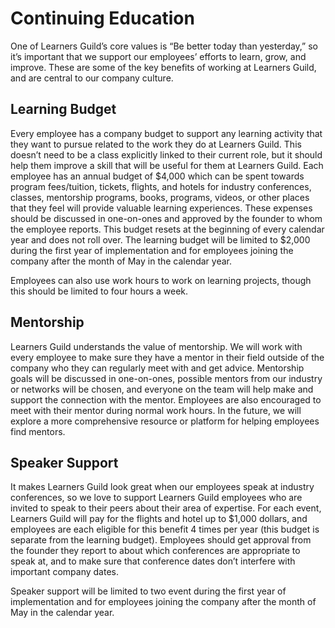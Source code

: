 # Continuing Education

One of Learners Guild’s core values is “Be better today than yesterday,” so it’s important that we support our employees’ efforts to learn, grow, and improve. These are some of the key benefits of working at Learners Guild, and are central to our company culture.

## Learning Budget

Every employee has a company budget to support any learning activity that they want to pursue related to the work they do at Learners Guild. This doesn’t need to be a class explicitly linked to their current role, but it should help them improve a skill that will be useful for them at Learners Guild. Each employee has an annual budget of $4,000 which can be spent towards program fees/tuition, tickets, flights, and hotels for industry conferences, classes, mentorship programs, books, programs, videos, or other places that they feel will provide valuable learning experiences. These expenses should be discussed in one-on-ones and approved by the founder to whom the employee reports. This budget resets at the beginning of every calendar year and does not roll over.  The learning budget will be limited to $2,000 during the first year of implementation and for employees joining the company after the month of May in the calendar year.

Employees can also use work hours to work on learning projects, though this should be limited to four hours a week.

## Mentorship

Learners Guild understands the value of mentorship.  We will work with every employee to make sure they have a mentor in their field outside of the company who they can regularly meet with and get advice. Mentorship goals will be discussed in one-on-ones, possible mentors from our industry or networks will be chosen, and everyone on the team will help make and support the connection with the mentor. Employees are also encouraged to meet with their mentor during normal work hours. In the future, we will explore a more comprehensive resource or platform for helping employees find mentors.

## Speaker Support

It makes Learners Guild look great when our employees speak at industry conferences, so we love to support Learners Guild employees who are invited to speak to their peers about their area of expertise. For each event, Learners Guild will pay for the flights and hotel up to $1,000 dollars, and employees are each eligible for this benefit 4 times per year (this budget is separate from the learning budget). Employees should get approval from the founder they report to about which conferences are appropriate to speak at, and to make sure that conference dates don’t interfere with important company dates.

Speaker support will be limited to two event during the first year of implementation and for employees joining the company after the month of May in the calendar year.

